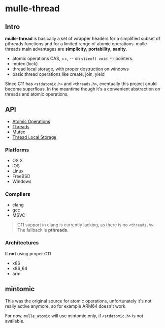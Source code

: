 # mulle-thread

## Intro

**mulle-thread** is basically a set of wrapper headers for a simplified subset 
of  pthreads functions and for a limited range of atomic operations. 
mulle-threads main advantages are **simplicity**, **portability**, **sanity**.

* atomic operations CAS, ++, -- on `sizeof( void *)` pointers.
* mutex (lock)
* thread local storage, with proper destruction on windows
* basic thread operations like create, join, yield

Since C11 has `<stdatomic.h>` and `<threads.h>`, eventually this project could
become superflous. In the meantime though it's a convenient abstraction on 
threads and atomic operations.

## API

* [Atomic Operations](API_ATOMIC.md)
* [Threads](API_THREAD.md)
* [Mutex](API_MUTEX.md)
* [Thread Local Storage](API_TSS.md)


### Platforms

* OS X
* iOS
* Linux
* FreeBSD
* Windows

### Compilers

* clang
* gcc
* MSVC

> C11 support in clang is currently lacking, as there is no `<threads.h>`. 
> The fallback is **pthreads**.


### Architectures

If **not** using proper C11

* x86
* x86_64
* arm


## mintomic

This was the original source for atomic operations, unfortunately it's not 
really active anymore, so for example ARM64 doesn't work.

For now, `mulle_atomic` will use mintomic only, if `<stdatomic.h>` is not 
available.
